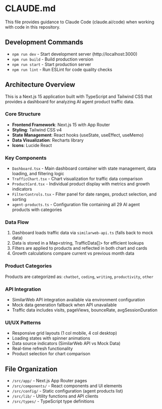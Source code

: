 # CLAUDE.md

This file provides guidance to Claude Code (claude.ai/code) when working with code in this repository.

## Development Commands

- `npm run dev` - Start development server (http://localhost:3000)
- `npm run build` - Build production version
- `npm run start` - Start production server
- `npm run lint` - Run ESLint for code quality checks

## Architecture Overview

This is a Next.js 15 application built with TypeScript and Tailwind CSS that provides a dashboard for analyzing AI agent product traffic data.

### Core Structure

- **Frontend Framework**: Next.js 15 with App Router
- **Styling**: Tailwind CSS v4
- **State Management**: React hooks (useState, useEffect, useMemo)
- **Data Visualization**: Recharts library
- **Icons**: Lucide React

### Key Components

- `Dashboard.tsx` - Main dashboard container with state management, data loading, and filtering logic
- `TrafficChart.tsx` - Chart visualization for traffic data comparison
- `ProductCard.tsx` - Individual product display with metrics and growth indicators
- `FilterControls.tsx` - Filter panel for date ranges, product selection, and sorting
- `agent-products.ts` - Configuration file containing all 29 AI agent products with categories

### Data Flow

1. Dashboard loads traffic data via `similarweb-api.ts` (falls back to mock data)
2. Data is stored in a Map<string, TrafficData[]> for efficient lookups
3. Filters are applied to products and reflected in both chart and cards
4. Growth calculations compare current vs previous month data

### Product Categories

Products are categorized as: `chatbot`, `coding`, `writing`, `productivity`, `other`

### API Integration

- SimilarWeb API integration available via environment configuration
- Mock data generation fallback when API unavailable
- Traffic data includes visits, pageViews, bounceRate, avgSessionDuration

### UI/UX Patterns

- Responsive grid layouts (1 col mobile, 4 col desktop)
- Loading states with spinner animations
- Data source indicators (SimilarWeb API vs Mock Data)
- Real-time refresh functionality
- Product selection for chart comparison

## File Organization

- `/src/app/` - Next.js App Router pages
- `/src/components/` - React components and UI elements
- `/src/config/` - Static configuration (agent products list)
- `/src/lib/` - Utility functions and API clients
- `/src/types/` - TypeScript type definitions